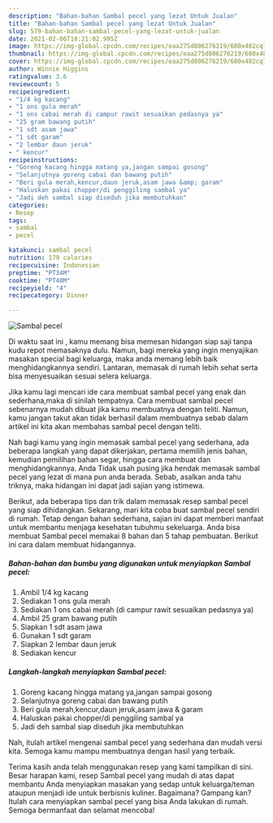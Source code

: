 ```yaml
---
description: "Bahan-bahan Sambal pecel yang lezat Untuk Jualan"
title: "Bahan-bahan Sambal pecel yang lezat Untuk Jualan"
slug: 579-bahan-bahan-sambal-pecel-yang-lezat-untuk-jualan
date: 2021-02-06T18:21:02.995Z
image: https://img-global.cpcdn.com/recipes/eaa275d806276219/680x482cq70/sambal-pecel-foto-resep-utama.jpg
thumbnail: https://img-global.cpcdn.com/recipes/eaa275d806276219/680x482cq70/sambal-pecel-foto-resep-utama.jpg
cover: https://img-global.cpcdn.com/recipes/eaa275d806276219/680x482cq70/sambal-pecel-foto-resep-utama.jpg
author: Winnie Higgins
ratingvalue: 3.6
reviewcount: 5
recipeingredient:
- "1/4 kg kacang"
- "1 ons gula merah"
- "1 ons cabai merah di campur rawit sesuaikan pedasnya ya"
- "25 gram bawang putih"
- "1 sdt asam jawa"
- "1 sdt garam"
- "2 lembar daun jeruk"
- " kencur"
recipeinstructions:
- "Goreng kacang hingga matang ya,jangan sampai gosong"
- "Selanjutnya goreng cabai dan bawang putih"
- "Beri gula merah,kencur,daun jeruk,asam jawa &amp; garam"
- "Haluskan pakai chopper/di penggiling sambal ya"
- "Jadi deh sambal siap diseduh jika membutuhkan"
categories:
- Resep
tags:
- sambal
- pecel

katakunci: sambal pecel 
nutrition: 179 calories
recipecuisine: Indonesian
preptime: "PT34M"
cooktime: "PT40M"
recipeyield: "4"
recipecategory: Dinner

---
```



![Sambal pecel](https://img-global.cpcdn.com/recipes/eaa275d806276219/680x482cq70/sambal-pecel-foto-resep-utama.jpg)

Di waktu  saat ini , kamu memang bisa memesan hidangan siap saji tanpa kudu repot memasaknya dulu. Namun, bagi mereka yang ingin menyajikan masakan special bagi keluarga, maka anda memang lebih baik menghidangkannya sendiri. Lantaran, memasak di rumah lebih sehat serta bisa menyesuaikan sesuai selera keluarga.

Jika kamu lagi mencari ide cara membuat sambal pecel yang enak dan sederhana,maka di sinilah tempatnya. Cara membuat sambal pecel  sebenarnya mudah dibuat jika kamu membuatnya dengan teliti. Namun, kamu jangan takut akan tidak berhasil dalam membuatnya 
sebab dalam artikel ini kita akan membahas sambal pecel dengan teliti.  



Nah bagi kamu yang ingin memasak sambal pecel yang sederhana, ada beberapa langkah yang dapat dikerjakan, pertama memilih jenis bahan, kemudian pemilihan bahan segar, hingga cara membuat dan menghidangkannya. Anda Tidak usah pusing jika hendak memasak sambal pecel yang lezat di mana pun anda berada. Sebab, asalkan anda  tahu triknya, maka hidangan ini dapat jadi sajian yang istimewa.

Berikut, ada beberapa tips dan trik dalam memasak resep sambal pecel yang siap dihidangkan. Sekarang, mari kita coba buat sambal pecel sendiri di rumah. Tetap dengan bahan sederhana, sajian ini dapat memberi manfaat untuk membantu menjaga kesehatan tubuhmu sekeluarga. Anda bisa membuat Sambal pecel memakai 8 bahan dan 5 tahap pembuatan. Berikut ini cara dalam membuat hidangannya.

<!--inarticleads1-->

##### Bahan-bahan dan bumbu yang digunakan untuk menyiapkan Sambal pecel:

1. Ambil 1/4 kg kacang
1. Sediakan 1 ons gula merah
1. Sediakan 1 ons cabai merah (di campur rawit sesuaikan pedasnya ya)
1. Ambil 25 gram bawang putih
1. Siapkan 1 sdt asam jawa
1. Gunakan 1 sdt garam
1. Siapkan 2 lembar daun jeruk
1. Sediakan  kencur




<!--inarticleads2-->

##### Langkah-langkah menyiapkan Sambal pecel:

1. Goreng kacang hingga matang ya,jangan sampai gosong
1. Selanjutnya goreng cabai dan bawang putih
1. Beri gula merah,kencur,daun jeruk,asam jawa &amp; garam
1. Haluskan pakai chopper/di penggiling sambal ya
1. Jadi deh sambal siap diseduh jika membutuhkan




Nah, itulah artikel mengenai  sambal pecel  yang sederhana dan mudah versi kita. Semoga kamu mampu membuatnya dengan hasil yang terbaik. 

Terima kasih anda telah menggunakan resep yang kami tampilkan di sini. Besar harapan kami, resep  Sambal pecel yang mudah di atas dapat membantu Anda menyiapkan masakan yang sedap untuk keluarga/teman ataupun menjadi ide untuk berbisnis kuliner. Bagaimana? Gampang kan? Itulah cara menyiapkan sambal pecel yang bisa Anda lakukan di rumah. Semoga bermanfaat dan selamat mencoba!

